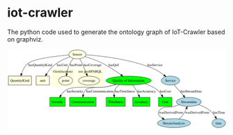 # iot-crawler

The python code used to generate the ontology graph of IoT-Crawler based on graphviz.

![alt text](https://github.com/mozzielol/iot-crawler/blob/master/image/iot-crawler.png)
